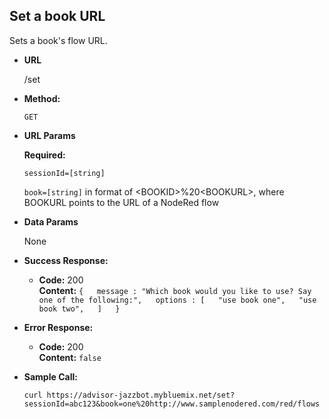 **Set a book URL**
----
  Sets a book's flow URL.

* **URL**

  /set

* **Method:**

  `GET`
  
*  **URL Params**

   **Required:**
 
   `sessionId=[string]`
   
   `book=[string]` in format of \<BOOKID\>%20\<BOOKURL\>, where BOOKURL points to the URL of a NodeRed flow

* **Data Params**

  None

* **Success Response:**

  * **Code:** 200 <br />
    **Content:**
    `{  
       message : "Which book would you like to use? Say one of the following:",  
       options : [  
          "use book one",  
          "use book two",  
       ]  
    }`
 
* **Error Response:**

  * **Code:** 200 <br />
    **Content:** `false`

* **Sample Call:**

  ```curl https://advisor-jazzbot.mybluemix.net/set?sessionId=abc123&book=one%20http://www.samplenodered.com/red/flows```